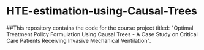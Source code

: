 # HTE-estimation-using-Causal-Trees
##This repository contains the code for the course project titled: "Optimal Treatment Policy Formulation Using Causal Trees - A Case Study on Critical Care Patients Receiving Invasive Mechanical Ventilation". 
